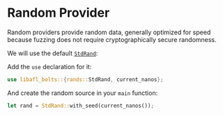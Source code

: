 # Random Provider

Random providers provide random data, generally optimized for speed because fuzzing
does not require cryptographically secure randomness.

We will use the default [`StdRand`](https://docs.rs/libafl/latest/libafl/bolts/rands/type.StdRand.html):


Add the `use` declaration for it:

```rust
use libafl_bolts::{rands::StdRand, current_nanos};
```

And create the random source in your `main` function:

```rust
let rand = StdRand::with_seed(current_nanos());
```
